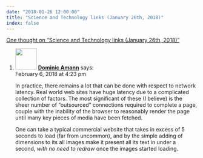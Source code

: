 ```yaml
---
date: "2018-01-26 12:00:00"
title: "Science and Technology links (January 26th, 2018)"
index: false
---
```


[One thought on &ldquo;Science and Technology links (January 26th, 2018)&rdquo;](/lemire/blog/2018/01-26-science-and-technology-links-january-26th-2018)

<ol class="comment-list">
<li id="comment-296398" class="comment even thread-even depth-1">
<div class="comment-author vcard">
<img alt src="https://secure.gravatar.com/avatar/1b5f40ec7c1e07935001188ea498d188?s=56&#038;d=mm&#038;r=g" srcset="https://secure.gravatar.com/avatar/1b5f40ec7c1e07935001188ea498d188?s=112&#038;d=mm&#038;r=g 2x" class="avatar avatar-56 photo" height="56" width="56" decoding="async" /> <b class="fn"><a href="https://blog.lbs.ca/technology" class="url" rel="ugc external nofollow">Dominic Amann</a></b> <span class="says">says:</span> </div>
<div class="comment-metadata"><time datetime="2018-02-06T16:23:56+00:00">February 6, 2018 at 4:23 pm</time></a> </div>
<div class="comment-content">
<p>In practice, there remains a lot that can be done with respect to network latency. Real world web sites have huge latency due to a complicated collection of factors. The most significant of these (I believe) is the sheer number of &ldquo;outsourced&rdquo; connections required to complete a page, couple with the inability of the browser to reasonably render the page until many key pieces of media have been fetched.</p>
<p>One can take a typical commercial website that takes in excess of 5 seconds to load (far from uncommon), and by the simple adding of dimensions to its all images make it present all its text in under a second, <em>with no need to redraw</em> once the images started loading.</p>
</div>
</li>
</ol>
